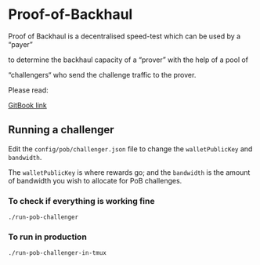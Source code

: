 # Proof-of-Backhaul

Proof of Backhaul is a decentralised speed-test which can be used by a “payer”

to determine the backhaul capacity of a “prover” with the help of a pool of

“challengers“ who send the challenge traffic to the prover.

Please read:

[GitBook link](https://witness-chain.gitbook.io/witness-chain/proof-of-backhaul/introduction)

## Running a challenger

Edit the `config/pob/challenger.json` file
to change the `walletPublicKey` and `bandwidth`.

The `walletPublicKey` is where rewards go; and the `bandwidth` is the amount of bandwidth you wish to allocate
for PoB challenges.

### To check if everything is working fine

```
./run-pob-challenger
```

### To run in production 

```
./run-pob-challenger-in-tmux
```
